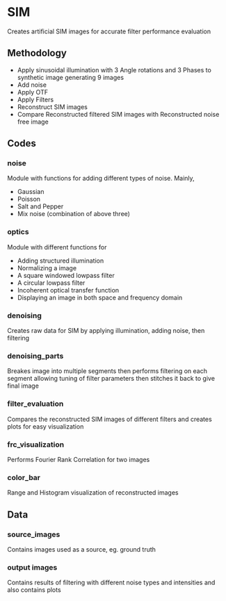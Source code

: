 # SIM
Creates artificial SIM images for accurate filter performance evaluation

## Methodology
- Apply sinusoidal illumination with 3 Angle rotations and 3 Phases to synthetic image generating 9 images
- Add noise
- Apply OTF
- Apply Filters
- Reconstruct SIM images
- Compare Reconstructed filtered SIM images with Reconstructed noise free image

## Codes
### noise
Module with functions for adding different types of noise. Mainly,
- Gaussian
- Poisson
- Salt and Pepper
- Mix noise (combination of above three)

### optics
Module with different functions for
- Adding structured illumination
- Normalizing a image
- A square windowed lowpass filter
- A circular lowpass filter
- Incoherent optical transfer function
- Displaying an image in both space and frequency domain

### denoising
Creates raw data for SIM by applying illumination, adding noise, then filtering

### denoising_parts
Breakes image into multiple segments then performs filtering on each segment allowing tuning of filter parameters then stitches it back to give final image

### filter_evaluation
Compares the reconstructed SIM images of different filters and creates plots for easy visualization

### frc_visualization
Performs Fourier Rank Correlation for two images

### color_bar
Range and Histogram visualization of reconstructed images

## Data

### source_images
Contains images used as a source, eg. ground truth

### output images
Contains results of filtering with different noise types and intensities and also contains plots